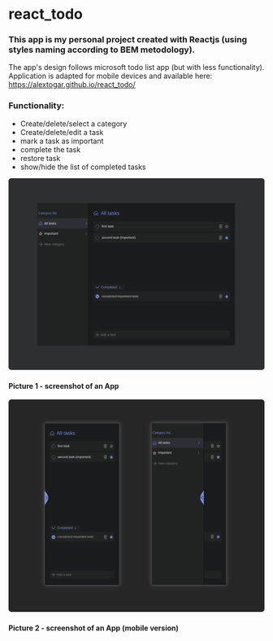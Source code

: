 # react_todo
### This app is my personal project created with Reactjs (using styles naming according to BEM metodology).
The app's design follows microsoft todo list app (but with less functionality).  
Application is adapted for mobile devices and available here: https://alextogar.github.io/react_todo/
### Functionality:
- Create/delete/select a category
- Create/delete/edit a task
- mark a task as important
- complete the task
- restore task
- show/hide the list of completed tasks

![alt text](https://github.com/AlexTogar/react_todo/blob/master/screenshot.png)
#### Picture 1 - screenshot of an App
![alt text](https://github.com/AlexTogar/react_todo/blob/master/mobile_screenshot.png)
#### Picture 2 - screenshot of an App (mobile version)
